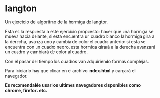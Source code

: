 # langton
Un ejercicio del algoritmo de la hormiga de langton.

Esta es la respuesta a este ejercicio propuesto: hacer que una hormiga se mueva hacia delante, si esta encuentra un cuadro blanco la hormiga gira a la derecha, avanza uno y cambia de color el cuadro anterior si esta se encuentra con un cuadro negro, esta hormiga girará a la derecha avanzará un cuadro y cambiará de color al cuadro.

Con el pasar del tiempo los cuadros van adquiriendo formas complejas.

Para iniciarlo hay que clicar en el archivo **index.html** y cargará el navegador.

**Es recomendable usar los ultimos navegadores disponibles como chrome, firefox. etc.**

